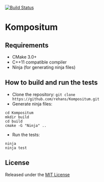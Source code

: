 [![Build Status](https://travis-ci.org/Geraet/Kompositum.svg?branch=master)](https://travis-ci.org/Geraet/Kompositum)

# Kompositum

## Requirements

* CMake 3.0+
* C++11 compatible compiler
* Ninja (for generating ninja files)

## How to build and run the tests

* Clone the repository: `git clone https://github.com/rehans/Kompositum.git`
* Generate ninja files:
```
cd Kompositum
mkdir build
cd build
cmake -G "Ninja" ..
```
* Run the tests:
```
ninja
ninja test
```

## License

Released under the [MIT License](LICENSE)
